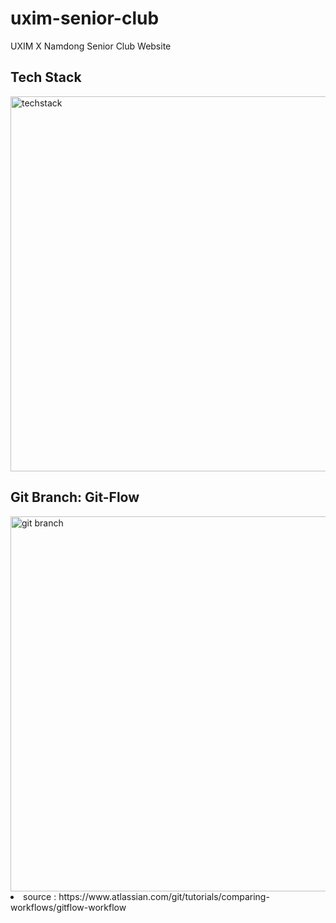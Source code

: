 # uxim-senior-club
UXIM X Namdong Senior Club Website

## Tech Stack
<img src="https://github.com/user-attachments/assets/ce76c7b9-c637-42c8-8c83-320d8f884cba" alt="techstack" width="600"/>

## Git Branch: Git-Flow
<img src="https://github.com/user-attachments/assets/d6e1163b-8c35-4525-aa4b-23ff6538a24d" alt="git branch" width="600"/>
<li>source : https://www.atlassian.com/git/tutorials/comparing-workflows/gitflow-workflow</li> 
